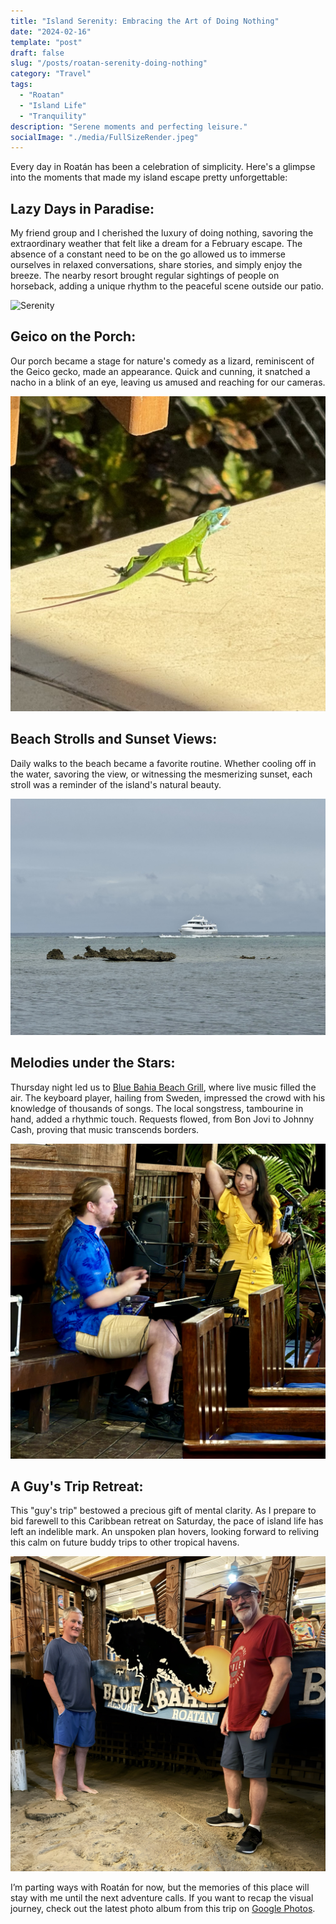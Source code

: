 ```yaml
---
title: "Island Serenity: Embracing the Art of Doing Nothing"
date: "2024-02-16"
template: "post"
draft: false
slug: "/posts/roatan-serenity-doing-nothing"
category: "Travel"
tags:
  - "Roatan"
  - "Island Life"
  - "Tranquility"
description: "Serene moments and perfecting leisure."
socialImage: "./media/FullSizeRender.jpeg"
---
```


Every day in Roatán has been a celebration of simplicity. Here's a glimpse into the moments that made my island escape pretty unforgettable:

## Lazy Days in Paradise:

My friend group and I cherished the luxury of doing nothing, savoring the extraordinary weather that felt like a dream for a February escape. The absence of a constant need to be on the go allowed us to immerse ourselves in relaxed conversations, share stories, and simply enjoy the breeze. The nearby resort brought regular sightings of people on horseback, adding a unique rhythm to the peaceful scene outside our patio.

![Serenity](./media/Horses.jpg)

## Geico on the Porch:

Our porch became a stage for nature's comedy as a lizard, reminiscent of the Geico gecko, made an appearance. Quick and cunning, it snatched a nacho in a blink of an eye, leaving us amused and reaching for our cameras.

![Lizard Feast](./media/Gecko.jpg)

## Beach Strolls and Sunset Views:

Daily walks to the beach became a favorite routine. Whether cooling off in the water, savoring the view, or witnessing the mesmerizing sunset, each stroll was a reminder of the island's natural beauty.

![Beach Scenes](./media/Beachstroll.jpg)

## Melodies under the Stars:

Thursday night led us to [Blue Bahia Beach Grill](https://beachgrillroatan.com/), where live music filled the air. The keyboard player, hailing from Sweden, impressed the crowd with his knowledge of thousands of songs. The local songstress, tambourine in hand, added a rhythmic touch. Requests flowed, from Bon Jovi to Johnny Cash, proving that music transcends borders.

![Beachside Music](./media/Music.jpg)

## A Guy's Trip Retreat:

This "guy's trip" bestowed a precious gift of mental clarity. As I prepare to bid farewell to this Caribbean retreat on Saturday, the pace of island life has left an indelible mark. An unspoken plan hovers, looking forward to reliving this calm on future buddy trips to other tropical havens.

![Departure](./media/Guytrip.JPG)

I’m parting ways with Roatán for now, but the memories of this place will stay with me until the next adventure calls. If you want to recap the visual journey, check out the latest photo album from this trip on [Google Photos](https://photos.app.goo.gl/97bDJTrjULr3H3yK8).
